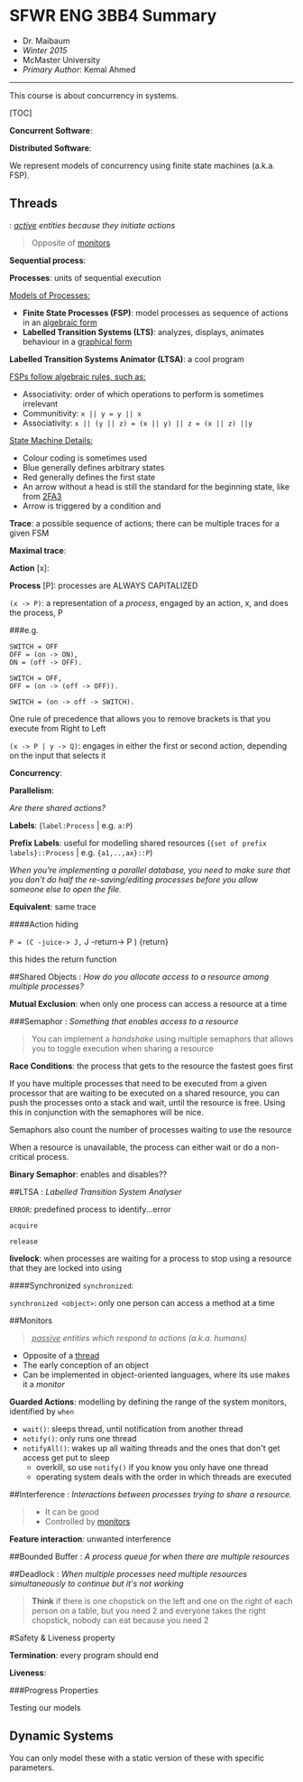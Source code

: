 SFWR ENG 3BB4 Summary
=====================

* Dr. Maibaum
* *Winter 2015*
* McMaster University
* *Primary Author*: Kemal Ahmed

-----------------------------------

This course is about concurrency in systems.

[TOC]

**Concurrent Software**: 

**Distributed Software**:

We represent models of concurrency using finite state machines (a.k.a. FSP).

Threads
-------
: *<ins>active</ins> entities because they initiate actions*

> Opposite of [monitors](#monitors)

**Sequential process**:

**Processes**: units of sequential execution

<ins>Models of Processes:</ins>

* **Finite State Processes (FSP)**: model processes as sequence of actions in an <ins>algebraic form</ins>
* **Labelled Transition Systems (LTS)**: analyzes, displays, animates behaviour in a <ins>graphical form</ins>

**Labelled Transition Systems Animator (LTSA)**: a cool program

<ins>FSPs follow algebraic rules, such as:</ins>

* Associativity: order of which operations to perform is sometimes irrelevant
* Communitivity: `x || y = y || x`
* Associativity: `x || (y || z) = (x || y) || z = (x || z) ||y`

<ins>State Machine Details:</ins>

* Colour coding is sometimes used
 * Blue generally defines arbitrary states
 * Red generally defines the first state
* An arrow without a head is still the standard for the beginning state, like from [2FA3](https://docs.google.com/document/d/12b0YsgYtB3cnhiu39eKqpl6b2guSE04wUk4Gg8G9nt4/edit)
* Arrow is triggered by a condition and 

**Trace**: a possible sequence of actions; there can be multiple traces for a given FSM

**Maximal trace**: 

**Action** [x]:

**Process** [P]: processes are ALWAYS CAPITALIZED

`(x -> P)`: a representation of a *process*, engaged by an action, x, and does the process, P

###e.g.

	SWITCH = OFF  
	OFF = (on -> ON),  
	ON = (off -> OFF).
	
	SWITCH = OFF,
	OFF = (on -> (off -> OFF)).
	
	SWITCH = (on -> off -> SWITCH).

One rule of precedence that allows you to remove brackets is that you execute from Right to Left

`(x -> P | y -> Q)`: engages in either the first or second action, depending on the input that selects it

**Concurrency**: 

**Parallelism**: 

*Are there shared actions?*

**Labels**: (`label:Process` | e.g. `a:P`)

**Prefix Labels**: useful for modelling shared resources (`{set of prefix labels}::Process` | e.g. `{a1,..,ax}::P`)

*When you're implementing a parallel database, you need to make sure that you don't do half the re-saving/editing processes before you allow someone else to open the file.*

**Equivalent**: same trace

####Action hiding

`P = (C -juice-> J,`
	J -return-> P ) \{return}

this hides the return function

##Shared Objects
: *How do you allocate access to a resource among multiple processes?*

**Mutual Exclusion**: when only one process can access a resource at a time

###Semaphor
: *Something that enables access to a resource*
> You can implement a *handshake* using multiple semaphors that allows you to toggle execution when sharing a resource

**Race Conditions**: the process that gets to the resource the fastest goes first

If you have multiple processes that need to be executed from a given processor that are waiting to be executed on a shared resource, you can push the processes onto a stack and wait, until the resource is free. Using this in conjunction with the semaphores will be nice.

Semaphors also count the number of processes waiting to use the resource

When a resource is unavailable, the process can either wait or do a non-critical process.

**Binary Semaphor**: enables and disables?? 

##LTSA
: *Labelled Transition System Analyser*

`ERROR`: predefined process to identify...error

`acquire`

`release`

**livelock**: when processes are waiting for a process to stop using a resource that they are locked into using

####Synchronized
`synchronized`:

`synchronized <object>`: only one person can access a method at a time

##Monitors
> *<ins>passive</ins> entities which respond to actions (a.k.a. humans)*

* Opposite of a [thread](#threads)
* The early conception of an object
* Can be implemented in object-oriented languages, where its use makes it a *monitor*

**Guarded Actions**: modelling by defining the range of the system monitors, identified by `when`


* `wait()`: sleeps thread, until notification from another thread
* `notify()`: only runs one thread
* `notifyAll()`: wakes up all waiting threads and the ones that don't get access get put to sleep
	* overkill, so use `notify()` if you know you only have one thread
	* operating system deals with the order in which threads are executed 

##Interference
: *Interactions between processes trying to share a resource.*

> * It can be good
> * Controlled by [monitors](#monitors)

**Feature interaction**: unwanted interference

##Bounded Buffer
: *A process queue for when there are multiple resources*

##Deadlock
: *When multiple processes need multiple resources simultaneously to continue but it's not working*

> **Think** if there is one chopstick on the left and one on the right of each person on a table, but you need 2 and everyone takes the right chopstick, nobody can eat because you need 2
 
#Safety & Liveness property

**Termination**: every program should end

**Liveness**: 

###Progress Properties

Testing our models

Dynamic Systems
---------------

You can only model these with a static version of these with specific parameters.